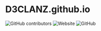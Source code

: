# D3CLANZ.github.io
![GitHub contributors](https://img.shields.io/github/contributors/D3CLANZ/D3CLANZ.github.io)
![Website](https://img.shields.io/website?down_color=lightgrey&down_message=offline&up_message=online&url=https%3A%2F%2Fd3clanz.github.io)
![GitHub](https://img.shields.io/github/license/D3CLANZ/D3CLANZ.github.io)
